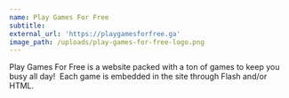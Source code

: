 ```yaml
---
name: Play Games For Free
subtitle:
external_url: 'https://playgamesforfree.ga'
image_path: /uploads/play-games-for-free-logo.png
---
```


Play Games For Free is a website packed with a ton of games to keep you busy all day\!&nbsp; Each game is embedded in the site through Flash and/or HTML.